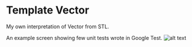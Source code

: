 # Template Vector
My own interpretation of Vector from STL.

An example screen showing few unit tests wrote in Google Test.
![alt text](http://i.imgur.com/dOg3t6u.png)
